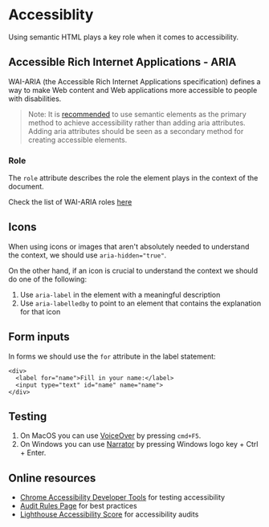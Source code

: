 # Accessiblity

Using semantic HTML plays a key role when it comes to accessibility.

## Accessible Rich Internet Applications - ARIA

WAI-ARIA (the Accessible Rich Internet Applications specification) defines a way to make Web content and Web applications more accessible to people with disabilities.

> Note: It is [recommended][using-aria] to use semantic elements as the primary method to achieve accessibility rather than adding aria attributes. Adding aria attributes should be seen as a secondary method for creating accessible elements.

### Role

The `role` attribute describes the role the element plays in the context of the document.

Check the list of WAI-ARIA roles [here][roles]

## Icons

When using icons or images that aren't absolutely needed to understand the context, we should use `aria-hidden="true"`.

On the other hand, if an icon is crucial to understand the context we should do one of the following:

1. Use `aria-label` in the element with a meaningful description
1. Use `aria-labelledby` to point to an element that contains the explanation for that icon

## Form inputs

In forms we should use the `for` attribute in the label statement:

```
<div>
  <label for="name">Fill in your name:</label>
  <input type="text" id="name" name="name">
</div>
```

## Testing

1. On MacOS you can use [VoiceOver][voice-over] by pressing `cmd+F5`.
1. On Windows you can use [Narrator][narrator] by pressing Windows logo key + Ctrl + Enter.

## Online resources

- [Chrome Accessibility Developer Tools][dev-tools] for testing accessibility
- [Audit Rules Page][audit-rules] for best practices
- [Lighthouse Accessibility Score][lighthouse] for accessibility audits

[using-aria]: https://www.w3.org/TR/using-aria/#notes2
[dev-tools]: https://github.com/GoogleChrome/accessibility-developer-tools
[audit-rules]: https://github.com/GoogleChrome/accessibility-developer-tools/wiki/Audit-Rules
[aria-w3c]: https://www.w3.org/TR/wai-aria-1.1/
[roles]: https://www.w3.org/TR/wai-aria-1.1/#landmark_roles
[voice-over]: https://www.apple.com/accessibility/mac/vision/
[narrator]: https://www.microsoft.com/en-us/accessibility/windows
[lighthouse]: https://developers.google.com/web/tools/lighthouse/scoring#a11y
